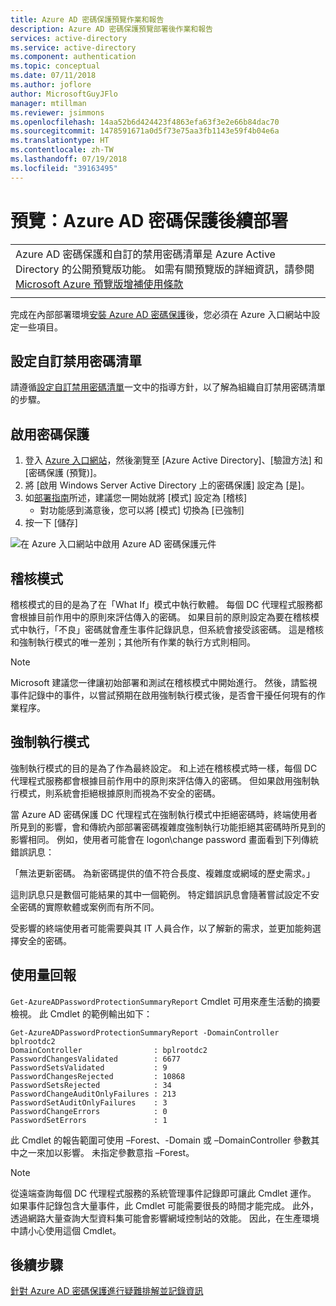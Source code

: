 ```yaml
---
title: Azure AD 密碼保護預覽作業和報告
description: Azure AD 密碼保護預覽部署後作業和報告
services: active-directory
ms.service: active-directory
ms.component: authentication
ms.topic: conceptual
ms.date: 07/11/2018
ms.author: joflore
author: MicrosoftGuyJFlo
manager: mtillman
ms.reviewer: jsimmons
ms.openlocfilehash: 14aa52b6d424423f4863efa63f3e2e66b84dac70
ms.sourcegitcommit: 1478591671a0d5f73e75aa3fb1143e59f4b04e6a
ms.translationtype: HT
ms.contentlocale: zh-TW
ms.lasthandoff: 07/19/2018
ms.locfileid: "39163495"
---
```

# <a name="preview-azure-ad-password-protection-post-deployment"></a>預覽：Azure AD 密碼保護後續部署

|     |
| --- |
| Azure AD 密碼保護和自訂的禁用密碼清單是 Azure Active Directory 的公開預覽版功能。 如需有關預覽版的詳細資訊，請參閱 [Microsoft Azure 預覽版增補使用條款](https://azure.microsoft.com/support/legal/preview-supplemental-terms/)|
|     |

完成在內部部署環境[安裝 Azure AD 密碼保護](howto-password-ban-bad-on-premises.md)後，您必須在 Azure 入口網站中設定一些項目。

## <a name="configure-the-custom-banned-password-list"></a>設定自訂禁用密碼清單

請遵循[設定自訂禁用密碼清單](howto-password-ban-bad.md)一文中的指導方針，以了解為組織自訂禁用密碼清單的步驟。

## <a name="enable-password-protection"></a>啟用密碼保護

1. 登入 [Azure 入口網站](https://portal.azure.com)，然後瀏覽至 [Azure Active Directory]、[驗證方法] 和 [密碼保護 (預覽)]。
1. 將 [啟用 Windows Server Active Directory 上的密碼保護] 設定為 [是]。
1. 如[部署指南](howto-password-ban-bad-on-premises.md#deployment-strategy)所述，建議您一開始就將 [模式] 設定為 [稽核]
   * 對功能感到滿意後，您可以將 [模式] 切換為 [已強制]
1. 按一下 [儲存] 

![在 Azure 入口網站中啟用 Azure AD 密碼保護元件](./media/howto-password-ban-bad-on-premises-operations/authentication-methods-password-protection-on-prem.png)

## <a name="audit-mode"></a>稽核模式

稽核模式的目的是為了在「What If」模式中執行軟體。 每個 DC 代理程式服務都會根據目前作用中的原則來評估傳入的密碼。 如果目前的原則設定為要在稽核模式中執行，「不良」密碼就會產生事件記錄訊息，但系統會接受該密碼。 這是稽核和強制執行模式的唯一差別；其他所有作業的執行方式則相同。

> [!NOTE]
> Microsoft 建議您一律讓初始部署和測試在稽核模式中開始進行。 然後，請監視事件記錄中的事件，以嘗試預期在啟用強制執行模式後，是否會干擾任何現有的作業程序。

## <a name="enforce-mode"></a>強制執行模式

強制執行模式的目的是為了作為最終設定。 和上述在稽核模式時一樣，每個 DC 代理程式服務都會根據目前作用中的原則來評估傳入的密碼。 但如果啟用強制執行模式，則系統會拒絕根據原則而視為不安全的密碼。

當 Azure AD 密碼保護 DC 代理程式在強制執行模式中拒絕密碼時，終端使用者所見到的影響，會和傳統內部部署密碼複雜度強制執行功能拒絕其密碼時所見到的影響相同。 例如，使用者可能會在 logon\change password 畫面看到下列傳統錯誤訊息：

「無法更新密碼。 為新密碼提供的值不符合長度、複雜度或網域的歷史需求。」

這則訊息只是數個可能結果的其中一個範例。 特定錯誤訊息會隨著嘗試設定不安全密碼的實際軟體或案例而有所不同。

受影響的終端使用者可能需要與其 IT 人員合作，以了解新的需求，並更加能夠選擇安全的密碼。

## <a name="usage-reporting"></a>使用量回報

`Get-AzureADPasswordProtectionSummaryReport` Cmdlet 可用來產生活動的摘要檢視。 此 Cmdlet 的範例輸出如下：

```
Get-AzureADPasswordProtectionSummaryReport -DomainController bplrootdc2
DomainController                : bplrootdc2
PasswordChangesValidated        : 6677
PasswordSetsValidated           : 9
PasswordChangesRejected         : 10868
PasswordSetsRejected            : 34
PasswordChangeAuditOnlyFailures : 213
PasswordSetAuditOnlyFailures    : 3
PasswordChangeErrors            : 0
PasswordSetErrors               : 1
```

此 Cmdlet 的報告範圍可使用 –Forest、-Domain 或 –DomainController 參數其中之一來加以影響。 未指定參數意指 –Forest。

> [!NOTE]
> 從遠端查詢每個 DC 代理程式服務的系統管理事件記錄即可讓此 Cmdlet 運作。 如果事件記錄包含大量事件，此 Cmdlet 可能需要很長的時間才能完成。 此外，透過網路大量查詢大型資料集可能會影響網域控制站的效能。 因此，在生產環境中請小心使用這個 Cmdlet。

## <a name="next-steps"></a>後續步驟

[針對 Azure AD 密碼保護進行疑難排解並記錄資訊](howto-password-ban-bad-on-premises-troubleshoot.md)
